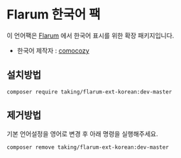 # Flarum 한국어 팩
이 언어팩은 [Flarum](http://flarum.org/) 에서 한국어 표시를 위한 확장 패키지입니다.
 - 한국어 제작자 : [comocozy](https://github.com/Comocozy/flarum-ext-korean)

## 설치방법

    composer require taking/flarum-ext-korean:dev-master

## 제거방법

기본 언어설정을 영어로 변경 후 아래 명령을 실행해주세요.  

    composer remove taking/flarum-ext-korean:dev-master
